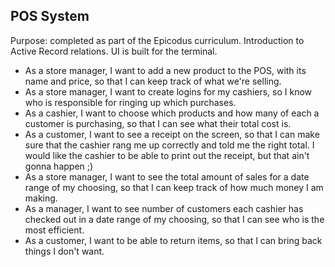 ## POS System

Purpose: completed as part of the Epicodus curriculum. Introduction to Active Record relations. UI is built for the terminal. 

* As a store manager, I want to add a new product to the POS, with its name and price, so that I can keep track of what we're selling.
* As a store manager, I want to create logins for my cashiers, so I know who is responsible for ringing up which purchases.
* As a cashier, I want to choose which products and how many of each a customer is purchasing, so that I can see what their total cost is.
* As a customer, I want to see a receipt on the screen, so that I can make sure that the cashier rang me up correctly and told me the right total. I would like the cashier to be able to print out the receipt, but that ain't gonna happen ;)
* As a store manager, I want to see the total amount of sales for a date range of my choosing, so that I can keep track of how much money I am making.
* As a manager, I want to see number of customers each cashier has checked out in a date range of my choosing, so that I can see who is the most efficient.
* As a customer, I want to be able to return items, so that I can bring back things I don't want.

